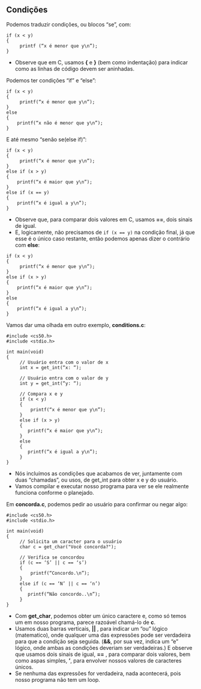 ## **Condições**

Podemos traduzir condições, ou blocos “se”, com:

```
if (x < y)
{
     printf (“x é menor que y\n”); 
}
```

- Observe que em C, usamos **{** e **}** (bem como indentação) para indicar como as linhas de código devem ser aninhadas.

Podemos ter condições “if” e “else”:

```
if (x < y)
{
     printf(“x é menor que y\n”); 
}
else
{
    printf(“x não é menor que y\n”); 
}
```

E até mesmo “senão se(else if)”:

```
if (x < y)
{
     printf(“x é menor que y\n”); 
}
else if (x > y)
{
    printf(“x é maior que y\n”); 
}
else if (x == y)
{
    printf(“x é igual a y\n”); 
}
```

- Observe que, para comparar dois valores em C, usamos **==**, dois sinais de igual.
- E, logicamente, não precisamos de `if (x == y)` na condição final, já que esse é o único caso restante, então podemos apenas dizer o contrário com **else**:

```
if (x < y)
{
     printf(“x é menor que y\n”); 
}
else if (x > y)
{
    printf(“x é maior que y\n”); 
}
else
{
    printf(“x é igual a y\n”); 
}
```

Vamos dar uma olhada em outro exemplo, **conditions.c**:

```
#include <cs50.h>
#include <stdio.h>

int main(void)
{
     // Usuário entra com o valor de x
     int x = get_int(“x: “);

     // Usuário entra com o valor de y
     int y = get_int(“y: “);

     // Compara x e y
     if (x < y)
     {
         printf(“x é menor que y\n”); 
     }
     else if (x > y)
     {
        printf(“x é maior que y\n”); 
     }
     else
     {
        printf(“x é igual a y\n”); 
     }
}
```

- Nós incluímos as condições que acabamos de ver, juntamente com duas “chamadas”, ou usos, de get_int para obter x e y do usuário.
- Vamos compilar e executar nosso programa para ver se ele realmente funciona conforme o planejado.

Em **concorda.c**, podemos pedir ao usuário para confirmar ou negar algo:

```
#include <cs50.h>
#include <stdio.h>

int main(void)
{
     // Solicita um caracter para o usuário
     char c = get_char("Você concorda?");

     // Verifica se concordou
     if (c == ‘S’ || c == ‘s’)
     {
         printf(“Concordo.\n”); 
     }
     else if (c == ‘N’ || c == ‘n’)
     {
        printf(“Não concordo..\n”); 
     }
}
```

- Com **get_char**, podemos obter um único caractere e, como só temos um em nosso programa, parece razoável chamá-lo de **c**.
- Usamos duas barras verticais, **||** , para indicar um “ou” lógico (matematico), onde qualquer uma das expressões pode ser verdadeira para que a condição seja seguida. (**&&**, por sua vez, indica um “e” lógico, onde ambas as condições deveriam ser verdadeiras.) E observe que usamos dois sinais de igual, **==** , para comparar dois valores, bem como aspas simples, **’**, para envolver nossos valores de caracteres únicos.
- Se nenhuma das expressões for verdadeira, nada acontecerá, pois nosso programa não tem um loop.
